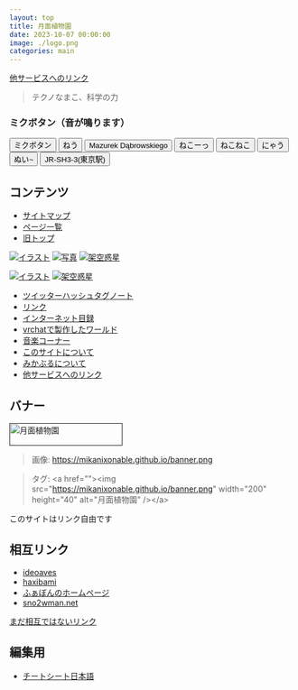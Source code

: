 ```yaml
---
layout: top
title: 月面植物園
date: 2023-10-07 00:00:00
image: ./logo.png
categories: main
---
```

[他サービスへのリンク](132)
<blockquote>
  <p id="quote">テクノなまこ、科学の力</p>
</blockquote>


### ミクボタン（音が鳴ります）

  <div class="mikuButton">
    <button onclick="btn('./musics/1.mp3', this)">ミクボタン</button>
    <button onclick="btn('./musics/2.mp3', this)">ねう</button>
    <button onclick="btn('./musics/3.mp3', this)">Mazurek Dąbrowskiego</button>
    <button onclick="btn('./musics/4.mp3', this)">ねこーっ</button>
    <button onclick="btn('./musics/5.mp3', this)">ねこねこ</button>
    <button onclick="btn('./musics/6.mp3', this)">にゃう</button>
    <button onclick="btn('./musics/7.mp3', this)">ぬい~</button>
    <button onclick="btn('./musics/21.mp3', this)">JR-SH3-3(東京駅)</button>
  </div>


## コンテンツ
- [サイトマップ](144)
- [ページ一覧](1)
- [旧トップ](100)
<div class="row">
<a href="./129" class="linkcard"><img src="./illusts/501.png">イラスト</a>
<a href="./8" class="linkcard"><img src="./photos/2.png">写真</a>
<a href="./23" class="linkcard"><img src="./illusts/298.png">架空惑星</a>
</div>

<a href="./129" class="linkcard2"><img src="./illusts/501.png">イラスト</a>
<a href="./23" class="linkcard2"><img src="./illusts/298.png">架空惑星</a>

- [ツイッターハッシュタグノート](133)
- [リンク](142)
- [インターネット目録](128)
- [vrchatで製作したワールド](22)
- [音楽コーナー](145)
- [このサイトについて](37)
- [みかぶるについて](143)
- [他サービスへのリンク](132)


## バナー
<a href=""><img src="https://mikanixonable.github.io/banner.png" width="200" height="40" alt="月面植物園" /></a>  
> 画像: https://mikanixonable.github.io/banner.png  

>タグ: &lt;a href="">&lt;img src="https://mikanixonable.github.io/banner.png" width="200" height="40" alt="月面植物園" />&lt;/a>

このサイトはリンク自由です

## 相互リンク
- [ideoaves](https://ideoaves.github.io/)
- [haxibami](https://haxibami.net/)
- [ふぁぼんのホームページ](https://fabon.info)
- [sno2wman.net](https://sno2wman.net/)

[まだ相互ではないリンク](142)


## 編集用

- [チートシート日本語](https://gist.github.com/mignonstyle/083c9e1651d7734f84c99b8cf49d57fa)



